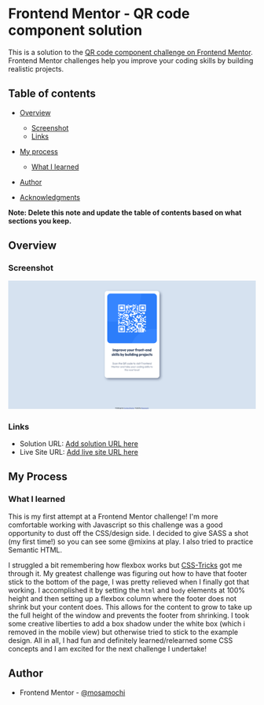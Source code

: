 # Frontend Mentor - QR code component solution

This is a solution to the [QR code component challenge on Frontend Mentor](https://www.frontendmentor.io/challenges/qr-code-component-iux_sIO_H). Frontend Mentor challenges help you improve your coding skills by building realistic projects. 

## Table of contents

- [Overview](#overview)
  - [Screenshot](#screenshot)
  - [Links](#links)
- [My process](#my-process)
  
  - [What I learned](#what-i-learned)
  
- [Author](#author)
- [Acknowledgments](#acknowledgments)

**Note: Delete this note and update the table of contents based on what sections you keep.**

## Overview

### Screenshot

![QR Code Challenge Screenshot](QRscreenshot.png)

### Links

- Solution URL: [Add solution URL here](https://your-solution-url.com)
- Live Site URL: [Add live site URL here](https://your-live-site-url.com)

## My Process
### What I learned

This is my first attempt at a Frontend Mentor challenge! I'm more comfortable working with Javascript so this challenge was a good opportunity to dust off the CSS/design side. I decided to give SASS a shot (my first time!) so you can see some @mixins at play. I also tried to practice Semantic HTML. 
 
I struggled a bit remembering how flexbox works but [CSS-Tricks](https://css-tricks.com/snippets/css/a-guide-to-flexbox/) got me through it. My greatest challenge was figuring out how to have that footer stick to the bottom of the page, I was pretty relieved when I finally got that working. I accomplished it by setting the ```html``` and ```body``` elements at 100% height and then setting up a flexbox column where the footer does not shrink but your content does. This allows for the content to grow to take up the full height of the window and prevents the footer from shrinking. 
I took some creative liberties to add a box shadow under the white box (which i removed in the mobile view) but otherwise tried to stick to the example design. 
All in all, I had fun and definitely learned/relearned some CSS concepts and I am excited for the next challenge I undertake!


## Author


- Frontend Mentor - [@mosamochi](https://www.frontendmentor.io/profile/mosamochi)


